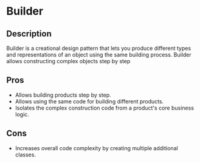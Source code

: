# Builder
## Description
Builder is a creational design pattern that lets you produce different types and representations of an object using the same building process. Builder allows constructing complex objects step by step
## Pros
 * Allows building products step by step.
 * Allows using the same code for building different products.
 * Isolates the complex construction code from a product's core business logic.
## Cons
* Increases overall code complexity by creating multiple additional classes.